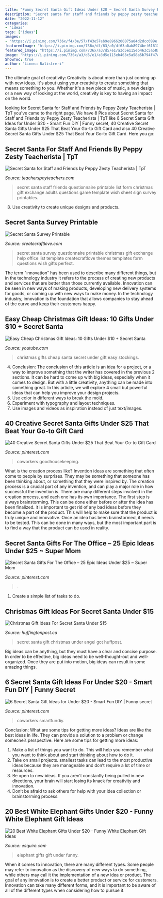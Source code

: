 ```yaml
---
title: "Funny Secret Santa Gift Ideas Under $20 ~ Secret Santa Survey Printable"
description: "Secret santa for staff and friends by peppy zesty teacherista"
date: "2022-11-12"
categories:
- "ideas"
tags: ["ideas"]
images:
- "https://i.pinimg.com/736x/f4/3e/57/f43e57eb9e8966200875a84d2dcc099e.jpg"
featuredImage: "https://i.pinimg.com/736x/df/63/a0/df63a0ab8974bef61613546ebc6770b3.jpg"
featured_image: "https://i.pinimg.com/736x/a3/d5/e1/a3d5e115eb463c5a58a5b794f47ad43d.jpg"
image: "https://i.pinimg.com/736x/a3/d5/e1/a3d5e115eb463c5a58a5b794f47ad43d.jpg"
ShowToc: true
author: "Linnea Balistreri"
---
```



The ultimate goal of creativity:
Creativity is about more than just coming up with new ideas. It's about using your creativity to create something that means something to you. Whether it's a new piece of music, a new design or a new way of looking at the world, creativity is key to having an impact on the world.

	

		
looking for Secret Santa for Staff and Friends by Peppy Zesty Teacherista | TpT you've came to the right page. We have 8 Pics about Secret Santa for Staff and Friends by Peppy Zesty Teacherista | TpT like 6 Secret Santa Gift Ideas for Under $20 - Smart Fun DIY | Funny secret, 40 Creative Secret Santa Gifts Under $25 That Beat Your Go-to Gift Card and also 40 Creative Secret Santa Gifts Under $25 That Beat Your Go-to Gift Card. Here you go:
		
    
## Secret Santa For Staff And Friends By Peppy Zesty Teacherista | TpT

<img loading=lazy src="https://ecdn.teacherspayteachers.com/thumbitem/Secret-Santa-for-Staff-and-Friends-2897225-1480271769/original-2897225-2.jpg" onerror="this.onerror=null;this.src='https://tse2.mm.bing.net/th?id=OIP._978rBoqjMh7e7sYIKf_5wAAAA&amp;pid=15.1';" alt="Secret Santa for Staff and Friends by Peppy Zesty Teacherista | TpT">

_Source: teacherspayteachers.com_

>secret santa staff friends questionnaire printable list form christmas gift exchange adults questions game template wish sheet sign survey printables. 

	

3. Use creativity to create unique designs and products.

    
## Secret Santa Survey Printable

<img loading=lazy src="http://www.createcraftlove.com/wp-content/uploads/2015/11/secret-santa-survey-241x300.jpg" onerror="this.onerror=null;this.src='https://tse1.mm.bing.net/th?id=OIP.n0RmGJziC4DCSM9_9cLfcQAAAA&amp;pid=15.1';" alt="Secret Santa Survey Printable">

_Source: createcraftlove.com_

>secret santa survey questionnaire printable christmas gift exchange help office list template createcraftlove themes templates form questions wish gifts perfect. 

	

The term "innovation" has been used to describe many different things, but in the technology industry it refers to the process of creating new products and services that are better than those currently available. Innovation can be seen in new ways of making products, developing new delivery systems for goods, or coming up with new ways to make money. In the technology industry, innovation is the foundation that allows companies to stay ahead of the curve and keep their customers happy.

    
## Easy Cheap Christmas Gift Ideas: 10 Gifts Under $10 + Secret Santa

<img loading=lazy src="https://i.ytimg.com/vi/5gXLyMdyqWc/maxresdefault.jpg" onerror="this.onerror=null;this.src='https://tse4.mm.bing.net/th?id=OIP.4IyfEiGjqWNJSmPeNdNlpgHaEK&amp;pid=15.1';" alt="Easy Cheap Christmas Gift Ideas: 10 Gifts Under $10 + Secret Santa">

_Source: youtube.com_

>christmas gifts cheap santa secret under gift easy stockings. 

	

4. Conclusion: The conclusion of this article is an idea for a project, or a way to improve something that the writer has covered in the previous 2 sections.
It can be hard to come up with big ideas, especially when it comes to design. But with a little creativity, anything can be made into something great. In this article, we will explore 4 small but powerful ideas that can help you improve your design projects.
1. Use color in different ways to break the mold.
2. Experiment with typography and layout techniques.
3. Use images and videos as inspiration instead of just text/images.

    
## 40 Creative Secret Santa Gifts Under $25 That Beat Your Go-to Gift Card

<img loading=lazy src="https://i.pinimg.com/736x/a3/d5/e1/a3d5e115eb463c5a58a5b794f47ad43d.jpg" onerror="this.onerror=null;this.src='https://tse4.mm.bing.net/th?id=OIP.lBIAF58fm_HVj0-Jx4PqwAHaLH&amp;pid=15.1';" alt="40 Creative Secret Santa Gifts Under $25 That Beat Your Go-to Gift Card">

_Source: pinterest.com_

>coworkers goodhousekeeping. 

	

What is the creation process like?
Invention ideas are something that often come to people by surprises. They may be something that someone has been thinking about, or something that they were inspired by. The creation process is a crucial part of any invention, and can play a major role in how successful the invention is. There are many different steps involved in the creation process, and each one has its own importance. 
The first step is always brainstorming. This can be done either before or after the idea has been finalized. It is important to get rid of any bad ideas before they become a part of the product. This will help to make sure that the product is truly unique and innovative. Once an idea has been brainstormed, it needs to be tested. This can be done in many ways, but the most important part is to find a way that the product can be used in reality.

    
## Secret Santa Gifts For The Office – 25 Epic Ideas Under $25 ~ Super Mom

<img loading=lazy src="https://i.pinimg.com/736x/df/63/a0/df63a0ab8974bef61613546ebc6770b3.jpg" onerror="this.onerror=null;this.src='https://tse4.mm.bing.net/th?id=OIP.Fi_v1jLh3jJiK6_5pEY-GwHaPH&amp;pid=15.1';" alt="Secret Santa Gifts For The Office – 25 Epic Ideas Under $25 ~ Super Mom">

_Source: pinterest.com_

>. 

	

1. Create a simple list of tasks to do.

    
## Christmas Gift Ideas For Secret Santa Under $15

<img loading=lazy src="http://i.huffpost.com/gen/2371292/thumbs/o-SECRET-SANTA-GIFT-IDEAS-facebook.jpg" onerror="this.onerror=null;this.src='https://tse1.mm.bing.net/th?id=OIP.8i-s2wFQCtcvWGe0OLIZMgHaDt&amp;pid=15.1';" alt="Christmas Gift Ideas For Secret Santa Under $15">

_Source: huffingtonpost.ca_

>secret santa gift christmas under angel got huffpost. 

	

Big ideas can be anything, but they must have a clear and concise purpose. In order to be effective, big ideas need to be well-thought-out and well-organized. Once they are put into motion, big ideas can result in some amazing things.

    
## 6 Secret Santa Gift Ideas For Under $20 - Smart Fun DIY | Funny Secret

<img loading=lazy src="https://i.pinimg.com/736x/f4/3e/57/f43e57eb9e8966200875a84d2dcc099e.jpg" onerror="this.onerror=null;this.src='https://tse4.mm.bing.net/th?id=OIP.qP_i2QPvUTAFmhKEswLG_QHaJ7&amp;pid=15.1';" alt="6 Secret Santa Gift Ideas for Under $20 - Smart Fun DIY | Funny secret">

_Source: pinterest.com_

>coworkers smartfundiy. 

	

Conclusion: What are some tips for getting more ideas?
Ideas are like the best ideas in life. They can provide a solution to a problem or change someone’s perspective. Here are some tips for getting more ideas:
1. Make a list of things you want to do. This will help you remember what you want to think about and start thinking about how to do it.
2. Take on small projects. smallest tasks can lead to the most productive ideas because they are manageable and don’t require a lot of time or resources.
3. Be open to new ideas. If you aren’t constantly being pulled in new directions, your brain will start losing its knack for creativity and innovation.
4. Don’t be afraid to ask others for help with your idea collection or brainstorming process.

    
## 20 Best White Elephant Gifts Under $20 - Funny White Elephant Gift Ideas

<img loading=lazy src="https://hips.hearstapps.com/hmg-prod.s3.amazonaws.com/images/es-091117-white-elephant-gift-guide-1505155941.jpg?crop=1.00xw:1.00xh;0,0&amp;resize=1200:*" onerror="this.onerror=null;this.src='https://tse2.mm.bing.net/th?id=OIP.lyQ0sEHrRg8qwQsmPXGsGwHaDt&amp;pid=15.1';" alt="20 Best White Elephant Gifts Under $20 - Funny White Elephant Gift Ideas">

_Source: esquire.com_

>elephant gifts gift under funny. 

	

When it comes to innovation, there are many different types. Some people may refer to innovation as the discovery of new ways to do something, while others may call it the implementation of a new idea or product. The goal of any innovation is to create a better product or service for customers. Innovation can take many different forms, and it is important to be aware of all of the different types when considering how to pursue it.

